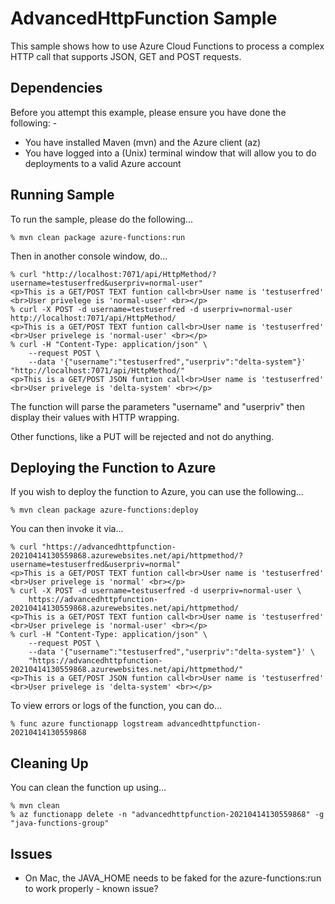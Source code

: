 AdvancedHttpFunction Sample
===========================

This sample shows how to use Azure Cloud Functions to process a complex HTTP call that supports JSON, GET and POST requests.

Dependencies
------------
Before you attempt this example, please ensure you have done the following: -
- You have installed Maven (mvn) and the Azure client (az)
- You have logged into a (Unix) terminal window that will allow you to do deployments to a valid Azure account

Running Sample
--------------
To run the sample, please do the following...

    % mvn clean package azure-functions:run

Then in another console window, do...

    % curl "http://localhost:7071/api/HttpMethod/?username=testuserfred&userpriv=normal-user"
    <p>This is a GET/POST TEXT funtion call<br>User name is 'testuserfred' <br>User privelege is 'normal-user' <br></p>
    % curl -X POST -d username=testuserfred -d userpriv=normal-user http://localhost:7071/api/HttpMethod/
    <p>This is a GET/POST TEXT funtion call<br>User name is 'testuserfred' <br>User privelege is 'normal-user' <br></p>
    % curl -H "Content-Type: application/json" \
        --request POST \
        --data '{"username":"testuserfred","userpriv":"delta-system"}' "http://localhost:7071/api/HttpMethod/"
    <p>This is a GET/POST JSON funtion call<br>User name is 'testuserfred' <br>User privelege is 'delta-system' <br></p>
       
The function will parse the parameters "username" and "userpriv" then display their values with HTTP wrapping.

Other functions, like a PUT will be rejected and not do anything.

Deploying the Function to Azure
-------------------------------
If you wish to deploy the function to Azure, you can use the following...

    % mvn clean package azure-functions:deploy
    
You can then invoke it via...

    % curl "https://advancedhttpfunction-20210414130559868.azurewebsites.net/api/httpmethod/?username=testuserfred&userpriv=normal"
    <p>This is a GET/POST TEXT funtion call<br>User name is 'testuserfred' <br>User privelege is 'normal' <br></p>
    % curl -X POST -d username=testuserfred -d userpriv=normal-user \
        https://advancedhttpfunction-20210414130559868.azurewebsites.net/api/httpmethod/
    <p>This is a GET/POST TEXT funtion call<br>User name is 'testuserfred' <br>User privelege is 'normal-user' <br></p>
    % curl -H "Content-Type: application/json" \
        --request POST \
        --data '{"username":"testuserfred","userpriv":"delta-system"}' \
        "https://advancedhttpfunction-20210414130559868.azurewebsites.net/api/httpmethod/"
    <p>This is a GET/POST JSON funtion call<br>User name is 'testuserfred' <br>User privelege is 'delta-system' <br></p>

To view errors or logs of the function, you can do...

    % func azure functionapp logstream advancedhttpfunction-20210414130559868
    
Cleaning Up
-----------
You can clean the function up using...

    % mvn clean
    % az functionapp delete -n "advancedhttpfunction-20210414130559868" -g "java-functions-group"

Issues
------
- On Mac, the JAVA_HOME needs to be faked for the azure-functions:run to work properly - known issue?

